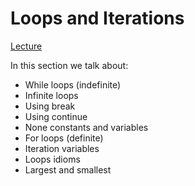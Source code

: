 # Loops and Iterations

[Lecture](https://www.py4e.com/html3/05-iterations)

In this section we talk about:
- While loops (indefinite)
- Infinite loops
- Using break
- Using continue
- None constants and variables
- For loops (definite)
- Iteration variables
- Loops idioms
- Largest and smallest
